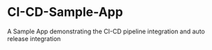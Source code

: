 # CI-CD-Sample-App
A Sample App  demonstrating the CI-CD  pipeline integration and auto release integration
